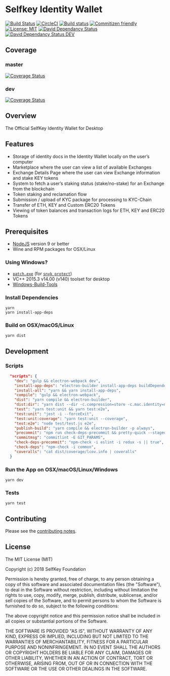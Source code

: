# Selfkey Identity Wallet

[![Build Status](https://travis-ci.org/SelfKeyFoundation/Identity-Wallet.svg?branch=dev)](https://travis-ci.org/SelfKeyFoundation/Identity-Wallet) [![CircleCI](https://circleci.com/gh/SelfKeyFoundation/Identity-Wallet.svg?style=svg)](https://circleci.com/gh/SelfKeyFoundation/Identity-Wallet) [![Build status](https://ci.appveyor.com/api/projects/status/7g0lesr2456giitd?svg=true)](https://ci.appveyor.com/project/rodrigopavezi/identity-wallet)
 [![Commitizen friendly](https://img.shields.io/badge/commitizen-friendly-brightgreen.svg)](http://commitizen.github.io/cz-cli/) [![License: MIT](https://img.shields.io/badge/License-MIT-yellow.svg)](https://opensource.org/licenses/MIT) [![David Dependancy Status](https://david-dm.org/SelfKeyFoundation/Identity-Wallet.svg)](https://david-dm.org/SelfKeyFoundation/Identity-Wallet) [![David Dependancy Status DEV](https://david-dm.org/SelfKeyFoundation/Identity-Wallet/dev-status.svg)](https://david-dm.org/SelfKeyFoundation/Identity-Wallet?type=dev)

## Coverage

### master

[![Coverage Status](https://coveralls.io/repos/github/SelfKeyFoundation/Identity-Wallet/badge.svg?branch=master)](https://coveralls.io/github/SelfKeyFoundation/Identity-Wallet?branch=master)

### dev

[![Coverage Status](https://coveralls.io/repos/github/SelfKeyFoundation/Identity-Wallet/badge.svg?branch=dev)](https://coveralls.io/github/SelfKeyFoundation/Identity-Wallet?branch=dev)

## Overview

The Official SelfKey Identity Wallet for Desktop

## Features

* Storage of identity docs in the Identity Wallet locally on the user’s computer
* Marketplace where the user can view a list of available Exchanges
* Exchange Details Page where the user can view Exchange information and stake KEY tokens
* System to fetch a user’s staking status (stake/no-stake) for an Exchange from the blockchain
* Token staking and reclamation flow
* Submission / upload of KYC package for processing to KYC-Chain
* Transfer of ETH, KEY and Custom ERC20 Tokens
* Viewing of token balances and transaction logs for ETH, KEY and ERC20 Tokens

## Prerequisites

* [NodeJS](https://nodejs.org) version 9 or better
* Wine and RPM packages for OSX/Linux

### Using Windows?

* [`patch.exe`](https://git-scm.com/download) (for [`snyk protect`](https://support.snyk.io/snyk-cli/snyk-protect-requires-the-patch-binary))
* VC++ 2015.3 v14.00 (v140) toolset for desktop
* [Windows-Build-Tools](https://www.npmjs.com/package/windows-build-tools/v/2.2.1)

### Install Dependencies

    yarn
    yarn install-app-deps

### Build on OSX/macOS/Linux

    yarn dist

## Development

### Scripts
```json
  "scripts": {
    "dev": "gulp && electron-webpack dev",
    "install-app-deps": "electron-builder install-app-deps buildDependenciesFromSource",
    "install-all": "yarn && yarn install-app-deps",
    "compile": "gulp && electron-webpack",
    "dist": "yarn compile && electron-builder",
    "dist:dir": "yarn dist --dir -c.compression=store -c.mac.identity=null",
    "test": "yarn test:unit && yarn test:e2e",
    "test:unit": "jest -i --forceExit",
    "test:unit:coverage": "yarn test:unit --coverage",
    "test:e2e": "node test/test.js e2e",
    "publish-build": "yarn compile && electron-builder -p always",
    "precommit": "npm run check-deps-precommit && pretty-quick --staged && lint-staged",
    "commitmsg": "commitlint -E GIT_PARAMS",
    "check-deps-precommit": "npm-check -i eslint -i redux -s || true",
    "check-deps": "npm-check -i common",
    "coveralls": "cat dist/coverage/lcov.info | coveralls"
  }
 ```

### Run the App on OSX/macOS/Linux/Windows

    yarn dev

### Tests

    yarn test

## Contributing

Please see the [contributing notes](CONTRIBUTING.md).

## License

The MIT License (MIT)

Copyright (c) 2018 SelfKey Foundation

Permission is hereby granted, free of charge, to any person obtaining a copy of this software and associated documentation files (the "Software"), to deal in the Software without restriction, including without limitation the rights to use, copy, modify, merge, publish, distribute, sublicense, and/or sell copies of the Software, and to permit persons to whom the Software is furnished to do so, subject to the following conditions:

The above copyright notice and this permission notice shall be included in all copies or substantial portions of the Software.

THE SOFTWARE IS PROVIDED "AS IS", WITHOUT WARRANTY OF ANY KIND, EXPRESS OR IMPLIED, INCLUDING BUT NOT LIMITED TO THE WARRANTIES OF MERCHANTABILITY, FITNESS FOR A PARTICULAR PURPOSE AND NONINFRINGEMENT. IN NO EVENT SHALL THE AUTHORS OR COPYRIGHT HOLDERS BE LIABLE FOR ANY CLAIM, DAMAGES OR OTHER LIABILITY, WHETHER IN AN ACTION OF CONTRACT, TORT OR OTHERWISE, ARISING FROM, OUT OF OR IN CONNECTION WITH THE SOFTWARE OR THE USE OR OTHER DEALINGS IN THE SOFTWARE.
